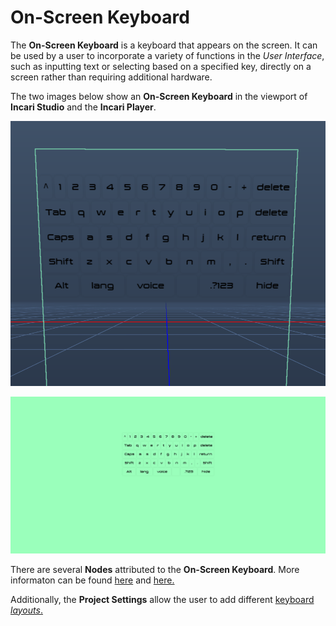 # On-Screen Keyboard

The **On-Screen Keyboard** is a keyboard that appears on the screen. It can be used by a user to incorporate a variety of functions in the _User Interface_, such as inputting text or selecting based on a specified key, directly on a screen rather than requiring additional hardware.

The two images below show an **On-Screen Keyboard** in the viewport of **Incari Studio** and the **Incari Player**.

![On-Screen Keyboard in the Viewport.](../../../.gitbook/assets/onscreenkeyboardsceneoutliner.png)

![On-Screen Keyboard in the Incari Player.](<../../../.gitbook/assets/onscreenkeyboardplayer - Copy.png>)

There are several **Nodes** attributed to the **On-Screen Keyboard**. More informaton can be found [here](../../../toolbox/incari/on-screenkeyboard/) and [here.](../../../toolbox/events/on-screenkeyboard/)

Additionally, the **Project Settings** allow the user to add different [keyboard _layouts_.](../../../modules/project-settings/keyboard.md)
